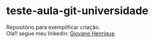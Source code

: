 # teste-aula-git-universidade
Repositório para exemplificar criação.
<br> Olá!! segue meu linkedin:  [Giovane Henrique](https://www.linkedin.com/in/giovane-henrique-gomes-alves-988839229).
